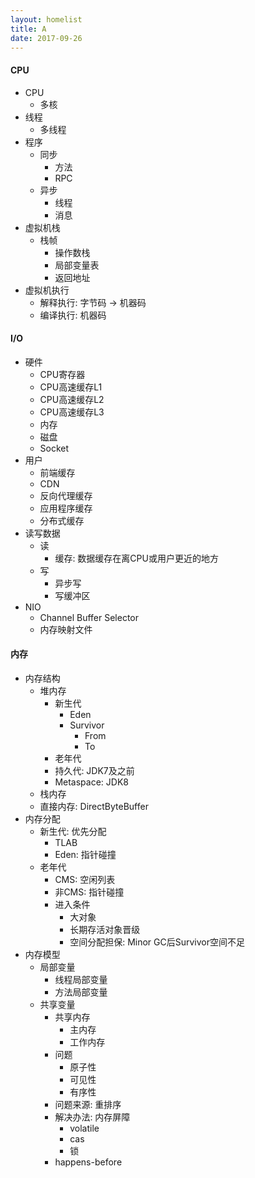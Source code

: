 ```yaml
---
layout: homelist
title: A
date: 2017-09-26
---
```


#### CPU

* CPU
    * 多核
* 线程
    * 多线程
* 程序
    * 同步
        * 方法
        * RPC
    * 异步
        * 线程
        * 消息
* 虚拟机栈
    * 栈帧
        * 操作数栈
        * 局部变量表
        * 返回地址
* 虚拟机执行
    * 解释执行: 字节码 -&gt; 机器码
    * 编译执行: 机器码

#### I/O

* 硬件
    * CPU寄存器
    * CPU高速缓存L1
    * CPU高速缓存L2
    * CPU高速缓存L3
    * 内存
    * 磁盘
    * Socket
* 用户
    * 前端缓存
    * CDN
    * 反向代理缓存
    * 应用程序缓存
    * 分布式缓存
* 读写数据
    * 读
        * 缓存: 数据缓存在离CPU或用户更近的地方
    * 写
        * 异步写
        * 写缓冲区
* NIO
    * Channel Buffer Selector
    * 内存映射文件

#### 内存

* 内存结构
    * 堆内存
        * 新生代
            * Eden
            * Survivor
                * From
                * To
        * 老年代
        * 持久代: JDK7及之前
        * Metaspace: JDK8
    * 栈内存
    * 直接内存: DirectByteBuffer
* 内存分配
    * 新生代: 优先分配
        * TLAB
        * Eden: 指针碰撞
    * 老年代
        * CMS: 空闲列表
        * 非CMS: 指针碰撞
        * 进入条件
            * 大对象
            * 长期存活对象晋级
            * 空间分配担保: Minor GC后Survivor空间不足
* 内存模型
    * 局部变量
        * 线程局部变量
        * 方法局部变量
    * 共享变量
        * 共享内存
            * 主内存
            * 工作内存
        * 问题
            * 原子性
            * 可见性
            * 有序性
        * 问题来源: 重排序
        * 解决办法: 内存屏障
            * volatile
            * cas
            * 锁
        * happens-before
